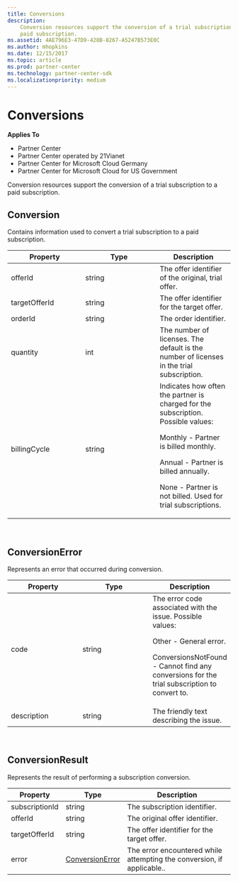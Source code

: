 ```yaml
---
title: Conversions
description: 
    Conversion resources support the conversion of a trial subscription to a
    paid subscription.
ms.assetid: 4AE796E3-47D9-428B-8267-A5247B573E0C
ms.author: mhopkins
ms.date: 12/15/2017
ms.topic: article
ms.prod: partner-center
ms.technology: partner-center-sdk
ms.localizationpriority: medium
---
```


# Conversions


**Applies To**

-   Partner Center
-   Partner Center operated by 21Vianet
-   Partner Center for Microsoft Cloud Germany
-   Partner Center for Microsoft Cloud for US Government

Conversion resources support the conversion of a trial subscription to a
paid subscription.

## <span id="Conversion"></span><span id="conversion"></span><span id="CONVERSION"></span>Conversion


Contains information used to convert a trial subscription to a paid
subscription.

<table>
<colgroup>
<col style="width: 33%" />
<col style="width: 33%" />
<col style="width: 33%" />
</colgroup>
<thead>
<tr class="header">
<th>Property</th>
<th>Type</th>
<th>Description</th>
</tr>
</thead>
<tbody>
<tr class="odd">
<td>offerId</td>
<td>string</td>
<td>The offer identifier of the original, trial offer.</td>
</tr>
<tr class="even">
<td>targetOfferId</td>
<td>string</td>
<td>The offer identifier for the target offer.</td>
</tr>
<tr class="odd">
<td>orderId</td>
<td>string</td>
<td>The order identifier.</td>
</tr>
<tr class="even">
<td>quantity</td>
<td>int</td>
<td>The number of licenses. The default is the number of licenses in the trial subscription.</td>
</tr>
<tr class="odd">
<td>billingCycle</td>
<td>string</td>
<td>Indicates how often the partner is charged for the subscription. Possible values:
<p>Monthly - Partner is billed monthly.</p>
<p>Annual - Partner is billed annually.</p>
<p>None - Partner is not billed. Used for trial subscriptions.</p></td>
</tr>
</tbody>
</table>

 

## <span id="ConversionError"></span><span id="conversionerror"></span><span id="CONVERSIONERROR"></span>ConversionError


Represents an error that occurred during conversion.

<table>
<colgroup>
<col style="width: 33%" />
<col style="width: 33%" />
<col style="width: 33%" />
</colgroup>
<thead>
<tr class="header">
<th>Property</th>
<th>Type</th>
<th>Description</th>
</tr>
</thead>
<tbody>
<tr class="odd">
<td>code</td>
<td>string</td>
<td>The error code associated with the issue. Possible values:
<p>Other - General error.</p>
<p>ConversionsNotFound - Cannot find any conversions for the trial subscription to convert to.</p></td>
</tr>
<tr class="even">
<td>description</td>
<td>string</td>
<td>The friendly text describing the issue.</td>
</tr>
</tbody>
</table>

 

## <span id="ConversionResult"></span><span id="conversionresult"></span><span id="CONVERSIONRESULT"></span>ConversionResult


Represents the result of performing a subscription conversion.

| Property       | Type                                | Description                                                            |
|----------------|-------------------------------------|------------------------------------------------------------------------|
| subscriptionId | string                              | The subscription identifier.                                           |
| offerId        | string                              | The original offer identifier.                                         |
| targetOfferId  | string                              | The offer identifier for the target offer.                             |
| error          | [ConversionError](#conversionerror) | The error encountered while attempting the conversion, if applicable.. |

 

 

 




